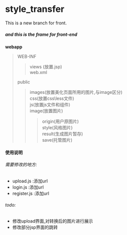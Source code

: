 # style_transfer
This is a new branch for front.
##### and this is the frame for front-end
__webapp__
>  WEB-INF
> > views (放置.jsp)</br>
> > web.xml
> 
> public
>>images(放置美化页面所用的图片,与image区分)</br>
>> css(放置css\less文件)</br>
>> js(放置js文件和组件)</br>
>> image(放置图片)
>>> origin(用户原图片)</br>
>>> style(风格图片)</br>
>>> result(生成图片暂存)</br>
>>> save(托管图片)<br>

#### 使用说明
###### 需要修改的地方:
- upload.js :添加url
- login.js :添加url
- register.js :添加url

###### todo:
- 修改upload界面,对转换后的图片进行展示
- 修改部分jsp界面的跳转


